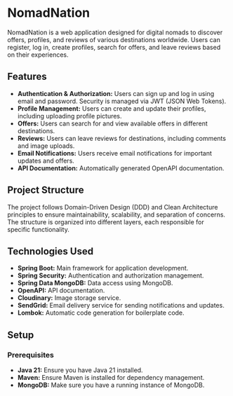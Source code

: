 # NomadNation

NomadNation is a web application designed for digital nomads to discover offers, profiles, and reviews of various destinations worldwide. Users can register, log in, create profiles, search for offers, and leave reviews based on their experiences.

## Features

- **Authentication & Authorization:** Users can sign up and log in using email and password. Security is managed via JWT (JSON Web Tokens).
- **Profile Management:** Users can create and update their profiles, including uploading profile pictures.
- **Offers:** Users can search for and view available offers in different destinations.
- **Reviews:** Users can leave reviews for destinations, including comments and image uploads.
- **Email Notifications:** Users receive email notifications for important updates and offers.
- **API Documentation:** Automatically generated OpenAPI documentation.

## Project Structure

The project follows Domain-Driven Design (DDD) and Clean Architecture principles to ensure maintainability, scalability, and separation of concerns. The structure is organized into different layers, each responsible for specific functionality.

## Technologies Used

- **Spring Boot:** Main framework for application development.
- **Spring Security:** Authentication and authorization management.
- **Spring Data MongoDB:** Data access using MongoDB.
- **OpenAPI:** API documentation.
- **Cloudinary:** Image storage service.
- **SendGrid:** Email delivery service for sending notifications and updates.
- **Lombok:** Automatic code generation for boilerplate code.

## Setup

### Prerequisites

- **Java 21:** Ensure you have Java 21 installed.
- **Maven:** Ensure Maven is installed for dependency management.
- **MongoDB:** Make sure you have a running instance of MongoDB.